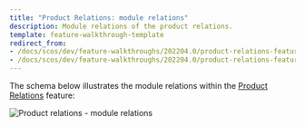 ```yaml
---
title: "Product Relations: module relations"
description: Module relations of the product relations.
template: feature-walkthrough-template
redirect_from:
- /docs/scos/dev/feature-walkthroughs/202204.0/product-relations-feature-walkthrough/product-relations-feature-walkthrough.html
- /docs/scos/dev/feature-walkthroughs/202204.0/product-relations-feature-walkthrough/product-relations-module-relations.html
---
```


The schema below illustrates the module relations within the [Product Relations](/docs/pbc/all/product-relationship-management/{{page.version}}/product-relationship-management.html) feature:

![Product relations - module relations](https://spryker.s3.eu-central-1.amazonaws.com/docs/Features/Product+Management/Product+Relations/Product+Relations+Feature+Overview/202006.0/product-relations-module-relations.png)
